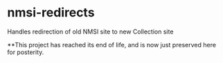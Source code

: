 # nmsi-redirects
Handles redirection of old NMSI site to new Collection site

**This project has reached its end of life, and is now just preserved here for posterity.
